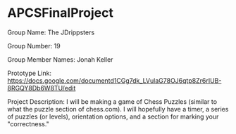 # APCSFinalProject
Group Name: The JDrippsters

Group Number: 19

Group Member Names: Jonah Keller

Prototype Link: https://docs.google.com/documentd1CGg7dk_LVulaG78OJ6qtp8Zr6rIUB-8RGQY8Db6W8TU/edit

Project Description: I will be making a game of Chess Puzzles (similar to what the puzzle section of chess.com). I will hopefully have a timer, a series of puzzles (or levels), orientation options, and a section for marking your "correctness."

